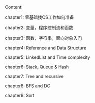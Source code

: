 Content:

chapter1: 零基础找CS工作如何准备

chapter2: 变量，程序控制流和函数

chapter3: 函数，字符串，面向对象入门

chapter4: Reference and Data Structure

chapter5: LinkedList and Time complexity

chapter6: Stack, Queue & Hash

chapter7: Tree and recursive

chapter8: BFS and DC

chapter9: Sort
